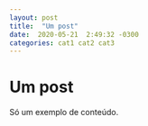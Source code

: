 ```yaml
---
layout: post
title:  "Um post"
date:  2020-05-21  2:49:32 -0300 
categories: cat1 cat2 cat3  
---
```


# Um post 

Só um exemplo de conteúdo.
